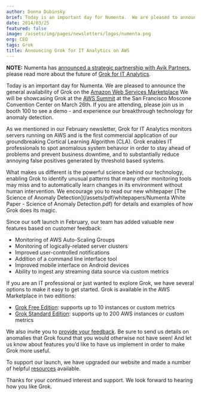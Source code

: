 ```yaml
---
author: Donna Dubinsky
brief: Today is an important day for Numenta.  We are pleased to announce the general availability of Grok on the Amazon Web Services Marketplace. We will be showcasing Grok at the
date: 2014/03/25
featured: false
image: /assets/img/pages/newsletters/logos/numenta.png
org: CEO
tags: Grok
title: Announcing Grok for IT Analytics on AWS
---
```


**NOTE:** Numenta has [announced a strategic partnership with Avik Partners](/press/numenta-announces-licensing-of-grok-for-it-to-avik-partners.html),
please read more about the future of
[Grok for IT Analytics](http://grokstream.com).

Today is an important day for Numenta.  We are pleased to announce the general
availability of Grok on the
[Amazon Web Services Marketplace](https://aws.amazon.com/marketplace/search/results/ref=gtw_navgno_search_box?page=1&searchTerms=grok)
We will be showcasing Grok at the
[AWS Summit](https://aws.amazon.com/aws-summit-2014/san-francisco/)
at the San Francisco Moscone Convention Center on March 26th.  If you are
attending, please join us in booth 100 to see a demo - and experience our
breakthrough technology for anomaly detection.

As we mentioned in our February newsletter, Grok for IT Analytics monitors
servers running on AWS and is the first commercial application of our
groundbreaking Cortical Learning Algorithm (CLA). Grok enables
IT professionals to spot anomalous system behavior in order to stay ahead of
problems and prevent business downtime, and to substantially reduce annoying
false positives generated by threshold based systems.

What makes us different is the powerful science behind our technology, enabling
Grok to identify unusual patterns that many other monitoring tools may miss and
to automatically learn changes in its environment without human intervention.
We encourage you to read our new whitepaper
[The Science of Anomaly Detection](/assets/pdf/whitepapers/Numenta White Paper - Science of Anomaly Detection.pdf)
for details and examples of how Grok does its magic.

Since our soft launch in February, our team has added valuable new features
based on customer feedback:

* Monitoring of AWS Auto-Scaling Groups
* Monitoring of logically-related server clusters
* Improved user-controlled notifications
* Addition of a command line interface tool
* Improved mobile interface on Android devices
* Ability to ingest any streaming data source via custom metrics

If you are an IT professional or just wanted to explore Grok, we have several
options to make it easy to get started.  Grok is available in the AWS
Marketplace in two editions:

* [Grok Free Edition](https://aws.amazon.com/marketplace/pp/B00I18SNQ6/ref=srh_res_product_title?ie=UTF8&sr=0-3&qid=1395708910993):
supports up to 10 instances or custom metrics
* [Grok Standard Edition](https://aws.amazon.com/marketplace/pp/B00HJAA5MM/ref=srh_res_product_title?ie=UTF8&sr=0-2&qid=1395708888644):
supports up to 200 AWS instances or custom metrics

We also invite you to [provide your feedback](/contact/). Be
sure to send us details on anomalies that Grok found that you would otherwise
not have seen!  And let us know about features you’d like to have us implement
in order to make Grok more useful.

To support our launch, we have upgraded our website and made a number of helpful
[resources](/grok/#resources) available.

Thanks for your continued interest and support.  We look forward to hearing how
you like Grok.
